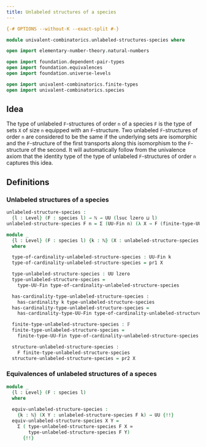 ```yaml
---
title: Unlabeled structures of a species
---
```


```agda
{-# OPTIONS --without-K --exact-split #-}

module univalent-combinatorics.unlabeled-structures-species where

open import elementary-number-theory.natural-numbers

open import foundation.dependent-pair-types
open import foundation.equivalences
open import foundation.universe-levels

open import univalent-combinatorics.finite-types
open import univalent-combinatorics.species
```

## Idea

The type of unlabeled `F`-structures of order `n` of a species `F` is the type of sets `X` of size `n` equipped with an `F`-structure. Two unlabeled `F`-structures of order `n` are considered to be the same if the underlying sets are isomorphic and the `F`-structure of the first transports along this isomorphism to the `F`-structure of the second. It will automatically follow from the univalence axiom that the identity type of the type of unlabeled `F`-structures of order `n` captures this idea.

## Definitions

### Unlabeled structures of a species

```agda
unlabeled-structure-species :
  {l : Level} (F : species l) → ℕ → UU (lsuc lzero ⊔ l)
unlabeled-structure-species F n = Σ (UU-Fin n) (λ X → F (finite-type-UU-Fin X))

module _
  {l : Level} (F : species l) {k : ℕ} (X : unlabeled-structure-species F k)
  where

  type-of-cardinality-unlabeled-structure-species : UU-Fin k
  type-of-cardinality-unlabeled-structure-species = pr1 X

  type-unlabeled-structure-species : UU lzero
  type-unlabeled-structure-species =
    type-UU-Fin type-of-cardinality-unlabeled-structure-species

  has-cardinality-type-unlabeled-structure-species :
    has-cardinality k type-unlabeled-structure-species
  has-cardinality-type-unlabeled-structure-species =
    has-cardinality-type-UU-Fin type-of-cardinality-unlabeled-structure-species

  finite-type-unlabeled-structure-species : 𝔽
  finite-type-unlabeled-structure-species =
    finite-type-UU-Fin type-of-cardinality-unlabeled-structure-species

  structure-unlabeled-structure-species :
    F finite-type-unlabeled-structure-species
  structure-unlabeled-structure-species = pr2 X
```

### Equivalences of unlabeled structures of a speces

```agda
module _
  {l : Level} (F : species l)
  where
  
  equiv-unlabeled-structure-species :
    {k : ℕ} (X Y : unlabeled-structure-species F k) → UU {!!}
  equiv-unlabeled-structure-species X Y =
    Σ ( type-unlabeled-structure-species F X ≃
        type-unlabeled-structure-species F Y)
      {!!}
```
